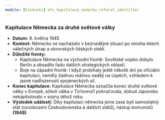 ```yaml
---
module: [kind=etc] etc_kapitulace_nemecka_referat_identifier
---
```

### Kapitulace Německa za druhé světové války

- **Datum:** 8. května 1945
- **Kontext:** Německo se nacházelo v beznadějné situaci po mnoha letech válečných útrap a obrovských lidských obětí.
- **Důležité fronty:**
  - Kapitulace Německa na východní frontě: Sovětské vojsko dobylo Berlín a obsadilo řadu dalších strategických oblastí.
  - Boje na západní frontě: I když probíhaly ještě několik dní po oficiální kapitulaci, neměly žádnou reálnou naději na úspěch, vzhledem k jasné nadřazenosti spojeneckých sil.
- **Konec kapitulace:** Kapitulace Německa označila konec druhé světové války v Evropě, ačkoli válka v Tichomoří pokračovala, dokud Japonsko nekapitulovalo v srpnu téhož roku.
- **Výsledek události:** Díky kapitulaci německa jsme zase byli samostatný stát (osvobození Československa a dalších států), nástup komunistů **(1948)**